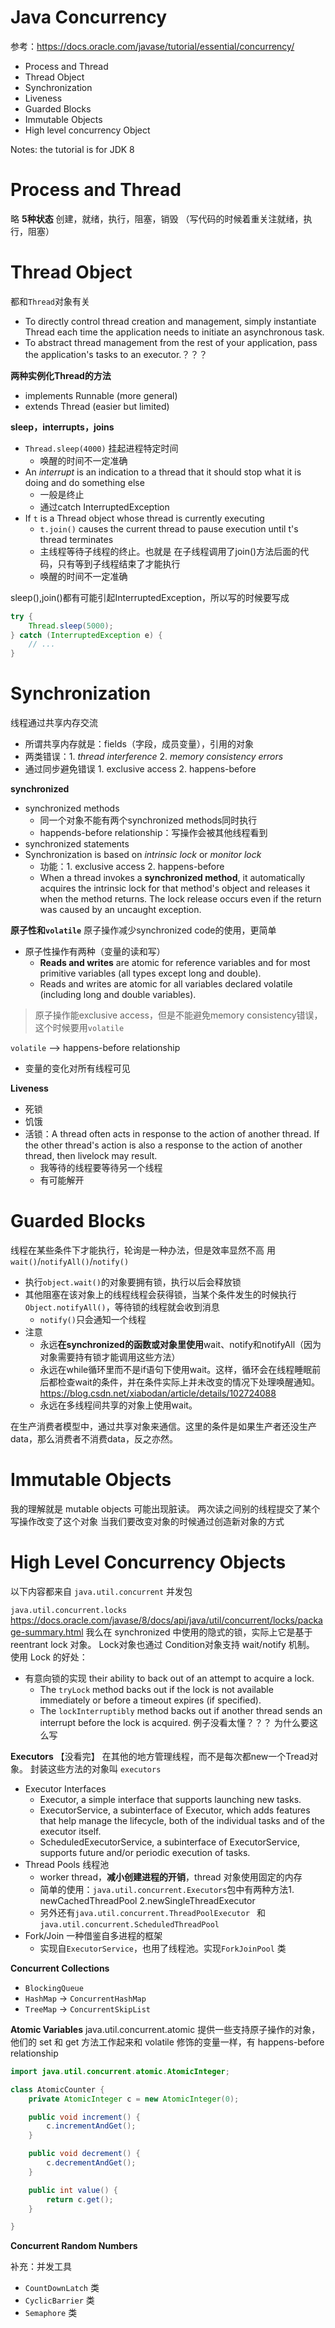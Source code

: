 # Java Concurrency
参考：https://docs.oracle.com/javase/tutorial/essential/concurrency/
- Process and Thread
- Thread Object
- Synchronization
- Liveness
- Guarded Blocks
- Immutable Objects
- High level concurrency Object

Notes: the tutorial is for JDK 8 
# Process and Thread
略
**5种状态**
创建，就绪，执行，阻塞，销毁
（写代码的时候着重关注就绪，执行，阻塞）

# Thread Object
都和``Thread``对象有关
- To directly control thread creation and management, simply instantiate Thread each time the application needs to initiate an asynchronous task.
- To abstract thread management from the rest of your application, pass the application's tasks to an executor.？？？

**两种实例化Thread的方法**
- implements Runnable (more general)
- extends Thread (easier but limited)

**sleep，interrupts，joins**
- ``Thread.sleep(4000)`` 挂起进程特定时间
	- 唤醒的时间不一定准确
- An *interrupt* is an indication to a thread that it should stop what it is doing and do something else
	- 一般是终止
	- 通过catch InterruptedException
- If ``t`` is a Thread object whose thread is currently executing
	- ``t.join()`` causes the current thread to pause execution until t's thread terminates
	- 主线程等待子线程的终止。也就是 在子线程调用了join()方法后面的代码，只有等到子线程结束了才能执行
	- 唤醒的时间不一定准确

sleep(),join()都有可能引起InterruptedException，所以写的时候要写成
```java
try {
    Thread.sleep(5000);
} catch (InterruptedException e) {
	// ...
}
```

# Synchronization
线程通过共享内存交流
- 所谓共享内存就是：fields（字段，成员变量），引用的对象
- 两类错误：1. *thread interference* 2. *memory consistency errors*
- 通过同步避免错误 1. exclusive access 2. happens-before

**synchronized**
- synchronized methods
	- 同一个对象不能有两个synchronized methods同时执行
	- happends-before relationship：写操作会被其他线程看到
- synchronized statements
- Synchronization is based on *intrinsic lock* or *monitor lock*
	- 功能：1. exclusive access 2. happens-before
	- When a thread invokes a **synchronized method**, it automatically acquires the intrinsic lock for that method's object and releases it when the method returns. The lock release occurs even if the return was caused by an uncaught exception.

**原子性和``volatile``**
原子操作减少synchronized code的使用，更简单
- 原子性操作有两种（变量的读和写）
	- **Reads and writes** are atomic for reference variables and for most primitive variables (all types except long and double).
	- Reads and writes are atomic for all variables declared volatile (including long and double variables).

> 原子操作能exclusive access，但是不能避免memory consistency错误，这个时候要用``volatile``

``volatile`` --> happens-before relationship
- 变量的变化对所有线程可见

**Liveness**
- 死锁
- 饥饿
- 活锁：A thread often acts in response to the action of another thread. If the other thread's action is also a response to the action of another thread, then livelock may result. 
	- 我等待的线程要等待另一个线程
	- 有可能解开

# Guarded Blocks
线程在某些条件下才能执行，轮询是一种办法，但是效率显然不高
用``wait()``/``notifyAll()``/``notify()``
- 执行``object.wait()``的对象要拥有锁，执行以后会释放锁
- 其他阻塞在该对象上的线程线程会获得锁，当某个条件发生的时候执行``Object.notifyAll()``，等待锁的线程就会收到消息
	- ``notify()``只会通知一个线程
- 注意
	- 永远**在synchronized的函数或对象里使用**wait、notify和notifyAll（因为对象需要持有锁才能调用这些方法）
	- 永远在while循环里而不是if语句下使用wait。这样，循环会在线程睡眠前后都检查wait的条件，并在条件实际上并未改变的情况下处理唤醒通知。 https://blog.csdn.net/xiabodan/article/details/102724088
	- 永远在多线程间共享的对象上使用wait。

在生产消费者模型中，通过共享对象来通信。这里的条件是如果生产者还没生产data，那么消费者不消费data，反之亦然。

# Immutable Objects
我的理解就是 mutable objects 可能出现脏读。
两次读之间别的线程提交了某个写操作改变了这个对象
当我们要改变对象的时候通过创造新对象的方式

# High Level Concurrency Objects
以下内容都来自 ``java.util.concurrent`` 并发包

``java.util.concurrent.locks``
https://docs.oracle.com/javase/8/docs/api/java/util/concurrent/locks/package-summary.html
我么在 synchronized 中使用的隐式的锁，实际上它是基于reentrant lock 对象。 Lock对象也通过 Condition对象支持 wait/notify 机制。
使用 Lock 的好处：
- 有意向锁的实现 their ability to back out of an attempt to acquire a lock. 
	- The ``tryLock`` method backs out if the lock is not available immediately or before a timeout expires (if specified).
	- The ``lockInterruptibly`` method backs out if another thread sends an interrupt before the lock is acquired.
例子没看太懂？？？ 为什么要这么写

**Executors** 【没看完】
在其他的地方管理线程，而不是每次都new一个Tread对象。
封装这些方法的对象叫 ``executors`` 
- Executor Interfaces
	- Executor, a simple interface that supports launching new tasks.
	- ExecutorService, a subinterface of Executor, which adds features that help manage the lifecycle, both of the individual tasks and of the executor itself.
	- ScheduledExecutorService, a subinterface of ExecutorService, supports future and/or periodic execution of tasks.
- Thread Pools 线程池
	- worker thread，**减小创建进程的开销**，thread 对象使用固定的内存
	- 简单的使用：``java.util.concurrent.Executors``包中有两种方法1. newCachedThreadPool 2.newSingleThreadExecutor 
	- 另外还有``java.util.concurrent.ThreadPoolExecutor `` 和 ``java.util.concurrent.ScheduledThreadPool`` 
- Fork/Join 一种借鉴自多进程的框架
	- 实现自``ExecutorService``，也用了线程池。实现``ForkJoinPool`` 类

**Concurrent Collections**
- ``BlockingQueue``
- ``HashMap`` -> ``ConcurrentHashMap``
- ``TreeMap`` -> ``ConcurrentSkipList``

**Atomic Variables**
java.util.concurrent.atomic 提供一些支持原子操作的对象，他们的 set 和 get 方法工作起来和 volatile 修饰的变量一样，有 happens-before relationship

```java
import java.util.concurrent.atomic.AtomicInteger;

class AtomicCounter {
    private AtomicInteger c = new AtomicInteger(0);

    public void increment() {
        c.incrementAndGet();
    }

    public void decrement() {
        c.decrementAndGet();
    }

    public int value() {
        return c.get();
    }

}
```
 
**Concurrent Random Numbers**

补充：并发工具
- ``CountDownLatch`` 类
- ``CyclicBarrier`` 类
- ``Semaphore`` 类